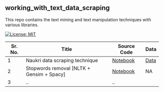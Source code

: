 ## working_with_text_data_scraping
This repo contains the text mining and text manipulation techniques with various libraries. 

[![License: MIT](https://img.shields.io/badge/License-MIT-brightgreen.svg)](https://opensource.org/licenses/MIT)


Sr. No. | Title | Source Code | Data
-- | -------- | --- | ---
1 | Naukri data scraping technique| [Notebook](https://github.com/kunalk3/workiing_with_text_data_scraping/blob/main/Naukri_data_scraping/Naukri%20Web%20Scraping.ipynb) | [Data](https://github.com/kunalk3/workiing_with_text_data_scraping/tree/main/Naukri_data_scraping)
2 | Stopwords removal [NLTK + Gensim + Spacy]| [Notebook](https://github.com/kunalk3/workiing_with_text_data_scraping/blob/main/NLP_custom_stopwords_using_Nltk_Gensim_Spacy.ipynb) | NA
3 | .. | ..



